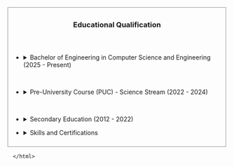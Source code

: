 <!DOCTYPE html>
<html lang="en">
<body>
  <meta charset="UTF-8">
  <meta name="viewport" content="width=device-width, initial-scale=1.0">
  <fieldset>
  <header><h3>Educational Qualification</h3>
  </header>
   <ul>
       <li><details><summary>
         <h7>Bachelor of Engineering in Computer Science and Engineering (2025 - Present)</h7></summary>
           Currently pursuing my 1st semester at East West Institute of Technology through CET quota.<br>
           Gaining foundational knowledge in computer science principles and practical applications.
            </details></li>
            </ul>
            <br>
            <ul>
            <li><details><summary>
                <h7>Pre-University Course (PUC) - Science Stream (2022 - 2024)</h7></summary>
                        Secured distinction in the Karnataka Pre-University Examination.<br>
                        Specialized in subjects like Physics, Chemistry, Mathematics.
                </details></li>
            </ul>
            <br>
            <ul>
              <li><details><summary>
              <h7>Secondary Education (2012 - 2022)</h7></summary>
                        Achieved distinction in the Karnataka Secondary Education Examination (10th Standard).
              </details></li>
                </ul>
          <ul>
           <li><details><summary>
               <h7>Skills and Certifications
           </h7></summary>
             Proficient in Python, HTML, and Web Development.<br>
             Successfully completed relevant courses and hands-on projects in web technologies.
            </details></li>
            </ul></fieldset>
         </body>

      </html>
